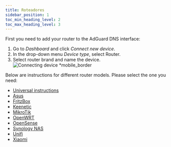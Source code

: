 ```yaml
---
title: Roteadores
sidebar_position: 1
toc_min_heading_level: 2
toc_max_heading_level: 3
---
```


First you need to add your router to the AdGuard DNS interface:

1. Go to _Dashboard_ and click _Connect new device_.
2. In the drop-down menu _Device type_, select Router.
3. Select router brand and name the device.
   ![Connecting device \*mobile\_border](https://cdn.adtidy.org/content/kb/dns/private/new_dns/connect/choose_router.png)

Below are instructions for different router models. Please select the one you need:

- [Universal instructions](/private-dns/connect-devices/routers/universal.md)
- [Asus](/private-dns/connect-devices/routers/asus.md)
- [FritzBox](/private-dns/connect-devices/routers/fritzbox.md)
- [Keenetic](/private-dns/connect-devices/routers/keenetic.md)
- [MikroTik](/private-dns/connect-devices/routers/mikrotik.md)
- [OpenWRT](/private-dns/connect-devices/routers/openwrt.md)
- [OpenSense](/private-dns/connect-devices/routers/opnsense.md)
- [Synology NAS](/private-dns/connect-devices/routers/synology-nas.md)
- [Unifi](/private-dns/connect-devices/routers/unifi.md)
- [Xiaomi](/private-dns/connect-devices/routers/xiaomi.md)
